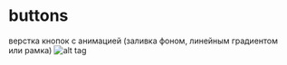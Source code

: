 # buttons
верстка кнопок с анимацией
(заливка фоном, линейным градиентом или рамка)
![alt tag](https://hkar.ru/14W1P "Кнопки")​
